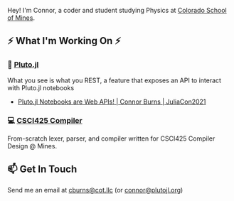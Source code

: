 Hey! I'm Connor, a coder and student studying Physics at [Colorado School of Mines](https://www.mines.edu/). 

## ⚡ What I'm Working On ⚡
### 🎈 [Pluto.jl](https://github.com/fonsp/Pluto.jl)
What you see is what you REST, a feature that exposes an API to interact with Pluto.jl notebooks
- [Pluto.jl Notebooks are Web APIs! | Connor Burns | JuliaCon2021](https://youtu.be/cx_mjsmybA8)

### 💻 [CSCI425 Compiler](https://github.com/ctrekker/CSCI425)
From-scratch lexer, parser, and compiler written for CSCI425 Compiler Design @ Mines.

## 📫 Get In Touch
Send me an email at [cburns@cot.llc](mailto:cburns@cot.llc) (or [connor@plutojl.org](mailto:connor@plutojl.org))

